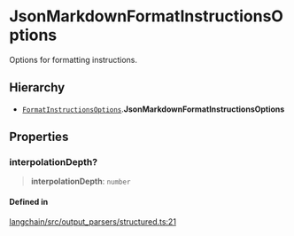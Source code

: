 JsonMarkdownFormatInstructionsOptions
=====================================

Options for formatting instructions.

Hierarchy[](#hierarchy "Direct link to Hierarchy")
---------------------------------------------------

*   [`FormatInstructionsOptions`](/docs/api/schema_output_parser/interfaces/FormatInstructionsOptions).**JsonMarkdownFormatInstructionsOptions**

Properties[](#properties "Direct link to Properties")
------------------------------------------------------

### interpolationDepth?[](#interpolationdepth "Direct link to interpolationDepth?")

> **interpolationDepth**: `number`

#### Defined in[](#defined-in "Direct link to Defined in")

[langchain/src/output\_parsers/structured.ts:21](https://github.com/hwchase17/langchainjs/blob/1c1274d/langchain/src/output_parsers/structured.ts#L21)